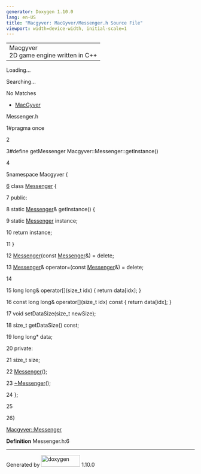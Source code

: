 ```yaml
---
generator: Doxygen 1.10.0
lang: en-US
title: "Macgyver: MacGyver/Messenger.h Source File"
viewport: width=device-width, initial-scale=1
---
```


<div id="top">

<div id="titlearea">

<table data-cellspacing="0" data-cellpadding="0">
<colgroup>
<col style="width: 100%" />
</colgroup>
<tbody>
<tr id="projectrow" class="odd">
<td id="projectalign"><div id="projectname">
Macgyver
</div>
<div id="projectbrief">
2D game engine written in C++
</div></td>
</tr>
</tbody>
</table>

</div>

<div id="main-nav">

</div>

<div id="MSearchSelectWindow"
onmouseover="return searchBox.OnSearchSelectShow()"
onmouseout="return searchBox.OnSearchSelectHide()"
onkeydown="return searchBox.OnSearchSelectKey(event)">

</div>

<div id="MSearchResultsWindow">

<div id="MSearchResults">

<div class="SRPage">

<div id="SRIndex">

<div id="SRResults">

</div>

<div id="Loading" class="SRStatus">

Loading...

</div>

<div id="Searching" class="SRStatus">

Searching...

</div>

<div id="NoMatches" class="SRStatus">

No Matches

</div>

</div>

</div>

</div>

</div>

<div id="nav-path" class="navpath">

- <a href="dir_e610925873bfe0bf19b07ca2b4f6d40b.html"
  class="el">MacGyver</a>

</div>

</div>

<div class="header">

<div class="headertitle">

<div class="title">

Messenger.h

</div>

</div>

</div>

<div class="contents">

<div class="fragment">

<div class="line">

<span id="l00001"></span><span class="lineno">
1</span><span class="preprocessor">\#pragma once</span>

</div>

<div class="line">

<span id="l00002"></span><span class="lineno"> 2</span>

</div>

<div class="line">

<span id="l00003"></span><span class="lineno">
3</span><span class="preprocessor">\#define getMessenger
Macgyver::Messenger::getInstance()</span>

</div>

<div class="line">

<span id="l00004"></span><span class="lineno"> 4</span>

</div>

<div class="line">

<span id="l00005"></span><span class="lineno">
5</span><span class="keyword">namespace </span>Macgyver {

</div>

<div id="foldopen00006" class="foldopen" data-start="{" end="};">

<div class="line">

<span id="l00006"></span><span class="lineno">
<a href="class_macgyver_1_1_messenger.html" class="line">6</a></span>
<span class="keyword">class
</span><a href="class_macgyver_1_1_messenger.html"
class="code hl_class">Messenger</a> {

</div>

<div class="line">

<span id="l00007"></span><span class="lineno"> 7</span>
<span class="keyword">public</span>:

</div>

<div class="line">

<span id="l00008"></span><span class="lineno"> 8</span>
<span class="keyword">static</span>
<a href="class_macgyver_1_1_messenger.html"
class="code hl_class">Messenger</a>& getInstance() {

</div>

<div class="line">

<span id="l00009"></span><span class="lineno"> 9</span>
<span class="keyword">static</span>
<a href="class_macgyver_1_1_messenger.html"
class="code hl_class">Messenger</a> instance;

</div>

<div class="line">

<span id="l00010"></span><span class="lineno"> 10</span>
<span class="keywordflow">return</span> instance;

</div>

<div class="line">

<span id="l00011"></span><span class="lineno"> 11</span> }

</div>

<div class="line">

<span id="l00012"></span><span class="lineno"> 12</span>
<a href="class_macgyver_1_1_messenger.html"
class="code hl_class">Messenger</a>(<span class="keyword">const</span>
<a href="class_macgyver_1_1_messenger.html"
class="code hl_class">Messenger</a>&) =
<span class="keyword">delete</span>;

</div>

<div class="line">

<span id="l00013"></span><span class="lineno"> 13</span>
<a href="class_macgyver_1_1_messenger.html"
class="code hl_class">Messenger</a>&
operator=(<span class="keyword">const</span>
<a href="class_macgyver_1_1_messenger.html"
class="code hl_class">Messenger</a>&) =
<span class="keyword">delete</span>;

</div>

<div class="line">

<span id="l00014"></span><span class="lineno"> 14</span>

</div>

<div class="line">

<span id="l00015"></span><span class="lineno"> 15</span>
<span class="keywordtype">long</span>
<span class="keywordtype">long</span>&
operator\[\](<span class="keywordtype">size_t</span> idx) {
<span class="keywordflow">return</span> data\[idx\]; }

</div>

<div class="line">

<span id="l00016"></span><span class="lineno"> 16</span>
<span class="keyword">const</span> <span class="keywordtype">long</span>
<span class="keywordtype">long</span>&
operator\[\](<span class="keywordtype">size_t</span>
idx)<span class="keyword"> const </span>{
<span class="keywordflow">return</span> data\[idx\]; }

</div>

<div class="line">

<span id="l00017"></span><span class="lineno"> 17</span>
<span class="keywordtype">void</span>
setDataSize(<span class="keywordtype">size_t</span> newSize);

</div>

<div class="line">

<span id="l00018"></span><span class="lineno"> 18</span>
<span class="keywordtype">size_t</span> getDataSize()
<span class="keyword">const</span>;

</div>

<div class="line">

<span id="l00019"></span><span class="lineno"> 19</span>
<span class="keywordtype">long</span>
<span class="keywordtype">long</span>\* data;

</div>

<div class="line">

<span id="l00020"></span><span class="lineno"> 20</span>
<span class="keyword">private</span>:

</div>

<div class="line">

<span id="l00021"></span><span class="lineno"> 21</span>
<span class="keywordtype">size_t</span> size;

</div>

<div class="line">

<span id="l00022"></span><span class="lineno"> 22</span>
<a href="class_macgyver_1_1_messenger.html"
class="code hl_class">Messenger</a>();

</div>

<div class="line">

<span id="l00023"></span><span class="lineno"> 23</span>
<a href="class_macgyver_1_1_messenger.html"
class="code hl_class">~Messenger</a>();

</div>

<div class="line">

<span id="l00024"></span><span class="lineno"> 24</span> };

</div>

</div>

<div class="line">

<span id="l00025"></span><span class="lineno"> 25</span>

</div>

<div class="line">

<span id="l00026"></span><span class="lineno"> 26</span>}

</div>

<div id="aclass_macgyver_1_1_messenger_html" class="ttc">

<div class="ttname">

[Macgyver::Messenger](class_macgyver_1_1_messenger.html)

</div>

<div class="ttdef">

**Definition** Messenger.h:6

</div>

</div>

</div>

</div>

------------------------------------------------------------------------

<span class="small">Generated
by [<img src="doxygen.svg" class="footer" width="104" height="31"
alt="doxygen" />](https://www.doxygen.org/index.html) 1.10.0</span>
